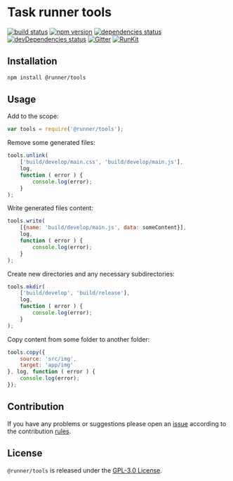 Task runner tools
=================

[![build status](https://img.shields.io/travis/runner/tools.svg?style=flat-square)](https://travis-ci.org/runner/tools)
[![npm version](https://img.shields.io/npm/v/@runner/tools.svg?style=flat-square)](https://www.npmjs.com/package/@runner/tools)
[![dependencies status](https://img.shields.io/david/runner/tools.svg?style=flat-square)](https://david-dm.org/runner/tools)
[![devDependencies status](https://img.shields.io/david/dev/runner/tools.svg?style=flat-square)](https://david-dm.org/runner/tools?type=dev)
[![Gitter](https://img.shields.io/badge/gitter-join%20chat-blue.svg?style=flat-square)](https://gitter.im/DarkPark/runner)
[![RunKit](https://img.shields.io/badge/RunKit-try-yellow.svg?style=flat-square)](https://npm.runkit.com/@runner/tools)


## Installation ##

```bash
npm install @runner/tools
```


## Usage ##

Add to the scope:

```js
var tools = require('@runner/tools');
```

Remove some generated files:

```js
tools.unlink(
    ['build/develop/main.css', 'build/develop/main.js'],
    log,
    function ( error ) {
        console.log(error);    
    }
);
```

Write generated files content:

```js
tools.write(
    [{name: 'build/develop/main.js', data: someContent}],
    log,
    function ( error ) {
        console.log(error);    
    }
);
```

Create new directories and any necessary subdirectories:

```js
tools.mkdir(
    ['build/develop', 'build/release'],
    log,
    function ( error ) {
        console.log(error);    
    }
);
```

Copy content from some folder to another folder:

```js
tools.copy({
    source: 'src/img',
    target: 'app/img'
}, log, function ( error ) {
    console.log(error);
});
``` 

## Contribution ##

If you have any problems or suggestions please open an [issue](https://github.com/runner/tools/issues)
according to the contribution [rules](.github/contributing.md).


## License ##

`@runner/tools` is released under the [GPL-3.0 License](http://opensource.org/licenses/GPL-3.0).
